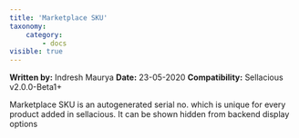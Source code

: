 ```yaml
---
title: 'Marketplace SKU'
taxonomy:
    category:
        - docs
visible: true
---
```


**Written by:** Indresh Maurya
**Date:** 23-05-2020
**Compatibility:** Sellacious v2.0.0-Beta1+

Marketplace SKU is an autogenerated serial no. which is unique for every product added in sellacious.
It can be shown hidden from backend display options 

